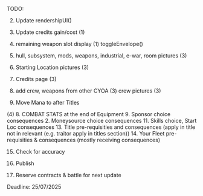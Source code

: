 TODO:

2. Update rendershipUI()

3. Update credits gain/cost (1)
4. remaining weapon slot display (1) toggleEnvelope()

5. hull, subsystem, mods, weapons, industrial, e-war, room pictures (3)
6. Starting Location pictures (3)
7. Credits page (3)
8. add crew, weapons from other CYOA (3)
   crew pictures (3)
9. Move Mana to after Titles

(4) 8. COMBAT STATS at the end of Equipment 9. Sponsor choice consequences 2. Moneysource choice consequences 11. Skills choice, Start Loc consequences 13. Title pre-requisities and consequences (apply in title not in relevant (e.g. traitor apply in titles section)) 14. Your Fleet pre-requisities & consequences (mostly receiving consequences)

15. Check for accuracy

16. Publish

17. Reserve contracts & battle for next update

Deadline: 25/07/2025

